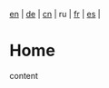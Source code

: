 [en]() | 
[de](https://github.com/syncloud/docs/blob/main/de/index.md) | 
[cn](https://github.com/syncloud/docs/blob/main/cn/index.md) | 
ru | 
[fr](https://github.com/syncloud/docs/blob/main/fr/index.md) | 
[es](https://github.com/syncloud/docs/blob/main/es/index.md) | 

# Home

content
